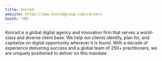 ```yaml
---
title: Konrad
website: https://www.konradgroup.com/careers
booth: "49"
---
```


Konrad is a global digital agency and innovation firm that serves a world-class
and diverse client base. We help our clients identify, plan for, and capitalize
on digital opportunity wherever it is found. With a decade of experience
delivering success and a global team of 250+ practitioners, we are uniquely
positioned to deliver on this mandate.


